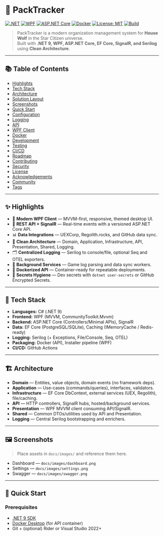 # 🐺 PackTracker

[![.NET](https://img.shields.io/badge/.NET-9.0-blue?logo=dotnet)](https://dotnet.microsoft.com/)
[![WPF](https://img.shields.io/badge/WPF-Desktop-5C2D91?logo=windows)](https://learn.microsoft.com/dotnet/desktop/wpf/)
[![ASP.NET Core](https://img.shields.io/badge/ASP.NET-Core-512BD4?logo=dotnet)](https://learn.microsoft.com/aspnet/core)
[![Docker](https://img.shields.io/badge/Docker-Ready-2496ED?logo=docker)](https://www.docker.com/)
[![License: MIT](https://img.shields.io/badge/License-MIT-green.svg)](LICENSE)
[![Build](https://img.shields.io/github/actions/workflow/status/YourOrg/PackTracker/build.yml?label=Build)](https://github.com/YourOrg/PackTracker/actions)

> PackTracker is a modern organization management system for **House Wolf** in the Star Citizen universe.  
> Built with **.NET 9, WPF, ASP.NET Core, EF Core, SignalR, and Serilog** using **Clean Architecture**.

---

## 📚 Table of Contents

- [Highlights](#-highlights)
- [Tech Stack](#-tech-stack)
- [Architecture](#-architecture)
- [Solution Layout](#-solution-layout)
- [Screenshots](#-screenshots)
- [Quick Start](#-quick-start)
- [Configuration](#-configuration)
- [Logging](#-logging)
- [API](#-api)
- [WPF Client](#-wpf-client)
- [Docker](#-docker)
- [Development](#-development)
- [Testing](#-testing)
- [CI/CD](#-cicd)
- [Roadmap](#-roadmap)
- [Contributing](#-contributing)
- [Security](#-security)
- [License](#-license)
- [Acknowledgements](#-acknowledgements)
- [Community](#-community)
- [Tags](#-tags)

---

## ✨ Highlights

- 🎨 **Modern WPF Client** — MVVM-first, responsive, themed desktop UI.
- 🔌 **REST API + SignalR** — Real-time events with a versioned ASP.NET Core API.
- 📊 **Data Integrations** — UEXCorp, Regolith.rocks, and GitHub data sync.
- 🧱 **Clean Architecture** — Domain, Application, Infrastructure, API, Presentation, Shared, Logging.
- 🗂 **Centralized Logging** — Serilog to console/file, optional Seq and OTEL exporters.
- 🔄 **Background Services** — Game log parsing and data sync workers.
- 🐳 **Dockerized API** — Container-ready for repeatable deployments.
- 🔐 **Secrets Hygiene** — Dev secrets with `dotnet user-secrets` or GitHub Encrypted Secrets.

---

## 🧰 Tech Stack

- **Languages:** C# (.NET 9)
- **Frontend:** WPF (MVVM, CommunityToolkit.Mvvm)
- **Backend:** ASP.NET Core (Controllers/Minimal APIs), SignalR
- **Data:** EF Core (PostgreSQL/SQLite), Caching (IMemoryCache / Redis-ready)
- **Logging:** Serilog (+ Exceptions, File/Console, Seq, OTEL)
- **Packaging:** Docker (API), Installer pipeline (WPF)
- **CI/CD:** GitHub Actions

---

## 🏗 Architecture

- **Domain** — Entities, value objects, domain events (no framework deps).
- **Application** — Use-cases (commands/queries), interfaces, validators.
- **Infrastructure** — EF Core DbContext, external services (UEX, Regolith), file/caching.
- **API** — HTTP controllers, SignalR hubs, hosted/background services.
- **Presentation** — WPF MVVM client consuming API/SignalR.
- **Shared** — Common DTOs/utilities used by API and Presentation.
- **Logging** — Central Serilog bootstrapping and enrichers.

---

## 🖼 Screenshots

> Place assets in `docs/images/` and reference them here.

- Dashboard — `docs/images/dashboard.png`  
- Settings — `docs/images/settings.png`  
- Swagger — `docs/images/swagger.png`  

---

## 🚀 Quick Start

### Prerequisites

- [.NET 9 SDK](https://dotnet.microsoft.com/download/dotnet/9.0)  
- [Docker Desktop](https://www.docker.com/products/docker-desktop) (for API container)  
- Git + (optional) Rider or Visual Studio 2022+
